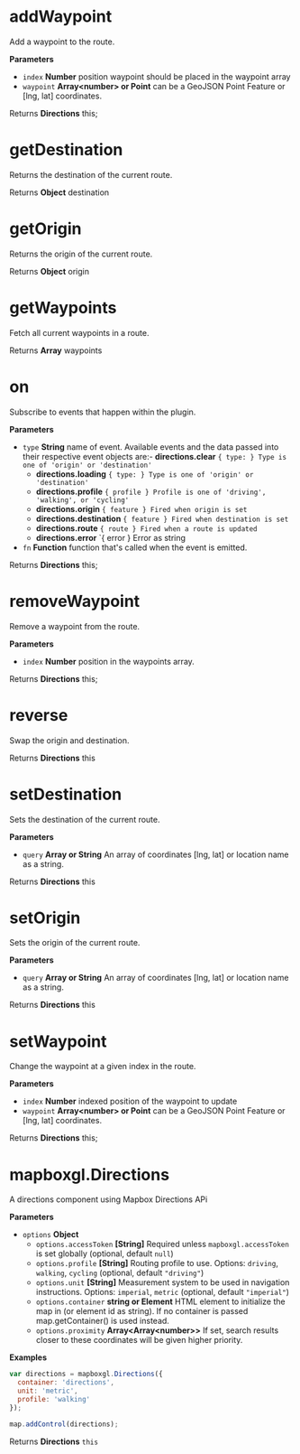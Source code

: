 # addWaypoint

Add a waypoint to the route.

**Parameters**

-   `index` **Number** position waypoint should be placed in the waypoint array
-   `waypoint` **Array&lt;number&gt; or Point** can be a GeoJSON Point Feature or [lng, lat] coordinates.

Returns **Directions** this;

# getDestination

Returns the destination of the current route.

Returns **Object** destination

# getOrigin

Returns the origin of the current route.

Returns **Object** origin

# getWaypoints

Fetch all current waypoints in a route.

Returns **Array** waypoints

# on

Subscribe to events that happen within the plugin.

**Parameters**

-   `type` **String** name of event. Available events and the data passed into their respective event objects are:-   **directions.clear** `{ type: } Type is one of 'origin' or 'destination'`
    -   **directions.loading** `{ type: } Type is one of 'origin' or 'destination'`
    -   **directions.profile** `{ profile } Profile is one of 'driving', 'walking', or 'cycling'`
    -   **directions.origin** `{ feature } Fired when origin is set`
    -   **directions.destination** `{ feature } Fired when destination is set`
    -   **directions.route** `{ route } Fired when a route is updated`
    -   **directions.error** `{ error } Error as string
-   `fn` **Function** function that's called when the event is emitted.

Returns **Directions** this;

# removeWaypoint

Remove a waypoint from the route.

**Parameters**

-   `index` **Number** position in the waypoints array.

Returns **Directions** this;

# reverse

Swap the origin and destination.

Returns **Directions** this

# setDestination

Sets the destination of the current route.

**Parameters**

-   `query` **Array or String** An array of coordinates [lng, lat] or location name as a string.

Returns **Directions** this

# setOrigin

Sets the origin of the current route.

**Parameters**

-   `query` **Array or String** An array of coordinates [lng, lat] or location name as a string.

Returns **Directions** this

# setWaypoint

Change the waypoint at a given index in the route.

**Parameters**

-   `index` **Number** indexed position of the waypoint to update
-   `waypoint` **Array&lt;number&gt; or Point** can be a GeoJSON Point Feature or [lng, lat] coordinates.

Returns **Directions** this;

# mapboxgl.Directions

A directions component using Mapbox Directions APi

**Parameters**

-   `options` **Object** 
    -   `options.accessToken` **[String]** Required unless `mapboxgl.accessToken` is set globally (optional, default `null`)
    -   `options.profile` **[String]** Routing profile to use. Options: `driving`, `walking`, `cycling` (optional, default `"driving"`)
    -   `options.unit` **[String]** Measurement system to be used in navigation instructions. Options: `imperial`, `metric` (optional, default `"imperial"`)
    -   `options.container` **string or Element** HTML element to initialize the map in (or element id as string). If no container is passed map.getContainer() is used instead.
    -   `options.proximity` **Array&lt;Array&lt;number&gt;&gt;** If set, search results closer to these coordinates will be given higher priority.

**Examples**

```javascript
var directions = mapboxgl.Directions({
  container: 'directions',
  unit: 'metric',
  profile: 'walking'
});

map.addControl(directions);
```

Returns **Directions** `this`
